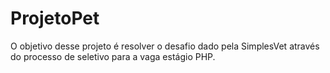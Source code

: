 # ProjetoPet
O objetivo desse projeto é resolver o desafio dado pela SimplesVet através do processo de seletivo para a vaga estágio PHP.
